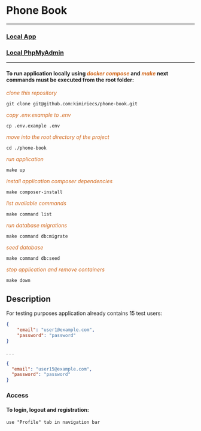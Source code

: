 # Phone Book

---

### [Local App](http://localhost)
### [Local PhpMyAdmin](http://localhost:8088)

---
#### To run application locally using <span style="color:chocolate; font-style: italic">docker compose</span> and <span style="color:chocolate; font-style: italic">make</span> next commands must be executed from the root folder:


<span style="color:chocolate; font-style: italic">
clone this repository
</span>

```shell
git clone git@github.com:kimiriecs/phone-book.git
```

<span style="color:chocolate; font-style: italic">
copy .env.example to .env
</span>

```shell
cp .env.example .env
```

<span style="color:chocolate; font-style: italic">
move into the root directory of the project
</span>

```shell
cd ./phone-book
```

<span style="color:chocolate; font-style: italic">
run application
</span>

```shell
make up
```

<span style="color:chocolate; font-style: italic">
install application composer dependencies
</span>

```shell
make composer-install
```

<span style="color:chocolate; font-style: italic">
list available commands
</span>

```shell
make command list
```

<span style="color:chocolate; font-style: italic">
run database migrations
</span>

```shell
make command db:migrate
```

<span style="color:chocolate; font-style: italic">
seed database
</span>

```shell
make command db:seed
```

<span style="color:chocolate; font-style: italic">
stop application and remove containers
</span>

```shell
make down
```

## Description

For testing purposes application already contains 15 test users:

```json
{
    "email": "user1@example.com",
    "password": "password"
}
```
. . .

```json
{
  "email": "user15@example.com",
  "password": "password"
}
```

### Access

#### To login, logout and registration:

    use "Profile" tab in navigation bar